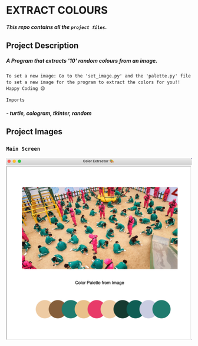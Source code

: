 # EXTRACT COLOURS 

##### This repo contains all the `project files`.

## Project Description

##### A Program that extracts '10' random colours from an image. 

`To set a new image: Go to the 'set_image.py' and the 'palette.py' file
to set a new image for the program to extract the colors for you!! Happy Coding 😄 `

`Imports`
##### - turtle, cologram, tkinter, random

## Project Images

### `Main Screen`
<img src="https://github.com/DavidDanso/extract-color/blob/master/images/UI.png" width=600 />
